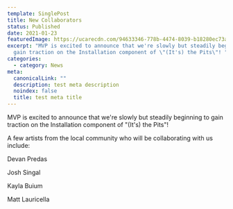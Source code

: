 ```yaml
---
template: SinglePost
title: New Collaborators
status: Published
date: 2021-01-23
featuredImage: https://ucarecdn.com/94633346-778b-4474-8039-b18280ec73a3/
excerpt: "MVP is excited to announce that we're slowly but steadily beginning to
  gain traction on the Installation component of \"(It's) the Pits\"! "
categories:
  - category: News
meta:
  canonicalLink: ""
  description: test meta description
  noindex: false
  title: test meta title
---
```

MVP is excited to announce that we're slowly but steadily beginning to gain traction on the Installation component of "(It's) the Pits"! 

A few artists from the local community who will be collaborating with us include: 

Devan Predas

Josh Singal

Kayla Buium

Matt Lauricella